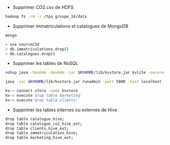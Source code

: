 - Supprimer CO2.csv de HDFS

```bash
hadoop fs -rm -r /tpa_groupe_14/data
```

- Supprimer immatriculations et catalogues de MongoDB

```bash
mongo

> use sourceCSV
> db.immatriculations.drop()
> db.catalogues.drop()
```

- Supprimer les tables de NoSQL

```bash
nohup java -Xmx64m -Xms64m -jar $KVHOME/lib/kvstore.jar kvlite -secure-config disable -root $KVROOT &

java -jar $KVHOME/lib/kvstore.jar runadmin -port 5000 -host localhost

kv-> connect store -name kvstore
kv-> execute'drop table marketing'
kv-> execute'drop table clients'
```

- Supprimer les tables internes ou externes de Hive

```bash
drop table catalogue_hive;
drop table catalogue_co2_hive_ext;
drop table clients_hive_ext;
drop table immatriculation_hive;
drop table marketing_hive_ext;
```
